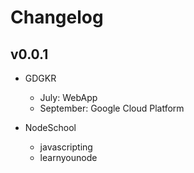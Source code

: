 # Changelog

## v0.0.1
- GDGKR
  - July: WebApp
  - September: Google Cloud Platform

- NodeSchool
  - javascripting
  - learnyounode